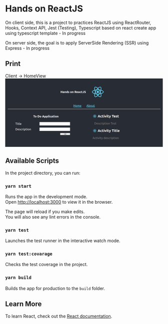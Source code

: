 # Hands on ReactJS

On client side, this is a project to practices ReactJS using ReactRouter, Hooks, Context API, Jest (Testing), Typescript based on react create app using typescript template - In progress

On server side, the goal is to apply ServerSide Rendering (SSR) using Express - In progress

## Print

Client -> HomeView 
![Home View](./client/handon-react.png?raw=true "Home View")

## Available Scripts

In the project directory, you can run:

### `yarn start`

Runs the app in the development mode.\
Open [http://localhost:3000](http://localhost:3000) to view it in the browser.

The page will reload if you make edits.\
You will also see any lint errors in the console.

### `yarn test`

Launches the test runner in the interactive watch mode.

### `yarn test:covarage`

Checks the test coverage in the project.

### `yarn build`

Builds the app for production to the `build` folder.

## Learn More

To learn React, check out the [React documentation](https://reactjs.org/).
